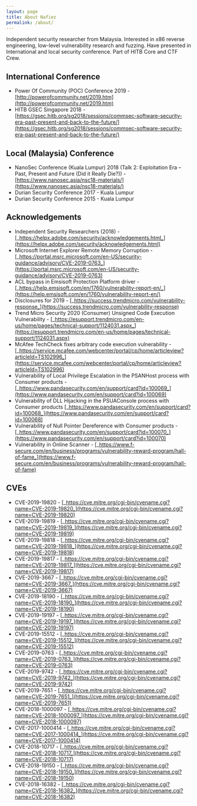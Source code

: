 ```yaml
---
layout: page
title: About Nafiez
permalink: /about/
---
```



Independent security researcher from Malaysia. Interested in x86 reverse engineering, low-level vulnerability research and fuzzing. Have presented in International and local security conference. Part of HITB Core and CTF Crew. 

International Conference
---
- Power Of Community (POC) Conference 2019 - [http://powerofcommunity.net/2019.htm](http://powerofcommunity.net/2019.htm)
- HITB GSEC Singapore 2018  - [https://gsec.hitb.org/sg2018/sessions/commsec-software-security-era-past-present-and-back-to-the-future/](https://gsec.hitb.org/sg2018/sessions/commsec-software-security-era-past-present-and-back-to-the-future/)

Local (Malaysia) Conference
---
- NanoSec Conference (Kuala Lumpur) 2018 (Talk 2: Exploitation Era – Past, Present and Future (Did it Really Die?)) - [https://www.nanosec.asia/nsc18-materials/](https://www.nanosec.asia/nsc18-materials/) 
- Durian Security Conference 2017 - Kuala Lumpur
- Durian Security Conference 2015 - Kuala Lumpur

Acknowledgements
---
- Independent Security Researchers (2018) - [_https://helpx.adobe.com/security/acknowledgements.html_](https://helpx.adobe.com/security/acknowledgements.html)
- Microsoft Internet Explorer Remote Memory Corruption - [_https://portal.msrc.microsoft.com/en-US/security-guidance/advisory/CVE-2019-0763_](https://portal.msrc.microsoft.com/en-US/security-guidance/advisory/CVE-2019-0763)
- ACL bypass in Emsisoft Protection Platform driver - [_https://help.emsisoft.com/en/1760/vulnerability-report-en/_](https://help.emsisoft.com/en/1760/vulnerability-report-en/)
- Disclosures for 2019 - [_https://success.trendmicro.com/vulnerability-response_](https://success.trendmicro.com/vulnerability-response)
- Trend Micro Security 2020 (Consumer) Unsigned Code Execution Vulnerability - [_https://esupport.trendmicro.com/en-us/home/pages/technical-support/1124031.aspx_](https://esupport.trendmicro.com/en-us/home/pages/technical-support/1124031.aspx)
- McAfee TechCheck fixes arbitrary code execution vulnerability - [_https://service.mcafee.com/webcenter/portal/cp/home/articleview?articleId=TS102996_](https://service.mcafee.com/webcenter/portal/cp/home/articleview?articleId=TS102996)
- Vulnerability of Local Privilege Escalation in the PSANHost process with Consumer products - [_https://www.pandasecurity.com/en/support/card?id=100069_](https://www.pandasecurity.com/en/support/card?id=100069)
- Vulnerability of DLL Hijacking in the PSUAConsole process with Consumer products [_https://www.pandasecurity.com/en/support/card?id=100068_](https://www.pandasecurity.com/en/support/card?id=100068)
- Vulnerability of Null Pointer Dereference with Consumer products - [_https://www.pandasecurity.com/en/support/card?id=100070_](https://www.pandasecurity.com/en/support/card?id=100070)
- Vulnerability in Online Scanner - [_https://www.f-secure.com/en/business/programs/vulnerability-reward-program/hall-of-fame_](https://www.f-secure.com/en/business/programs/vulnerability-reward-program/hall-of-fame)

CVEs
---
- CVE-2019-19820 - [_https://cve.mitre.org/cgi-bin/cvename.cgi?name=CVE-2019-19820_](https://cve.mitre.org/cgi-bin/cvename.cgi?name=CVE-2019-19820)
- CVE-2019-19819 - [_https://cve.mitre.org/cgi-bin/cvename.cgi?name=CVE-2019-19819_](https://cve.mitre.org/cgi-bin/cvename.cgi?name=CVE-2019-19819)
- CVE-2019-19818 - [_https://cve.mitre.org/cgi-bin/cvename.cgi?name=CVE-2019-19818_](https://cve.mitre.org/cgi-bin/cvename.cgi?name=CVE-2019-19818)
- CVE-2019-19817 - [_https://cve.mitre.org/cgi-bin/cvename.cgi?name=CVE-2019-19817_](https://cve.mitre.org/cgi-bin/cvename.cgi?name=CVE-2019-19817)
- CVE-2019-3667 - [_https://cve.mitre.org/cgi-bin/cvename.cgi?name=CVE-2019-3667_](https://cve.mitre.org/cgi-bin/cvename.cgi?name=CVE-2019-3667)
- CVE-2019-18190 - [_https://cve.mitre.org/cgi-bin/cvename.cgi?name=CVE-2019-18190_](https://cve.mitre.org/cgi-bin/cvename.cgi?name=CVE-2019-18190)
- CVE-2019-19197 - [_https://cve.mitre.org/cgi-bin/cvename.cgi?name=CVE-2019-19197_](https://cve.mitre.org/cgi-bin/cvename.cgi?name=CVE-2019-19197)
- CVE-2019-15512 - [_https://cve.mitre.org/cgi-bin/cvename.cgi?name=CVE-2019-15512_](https://cve.mitre.org/cgi-bin/cvename.cgi?name=CVE-2019-15512)
- CVE-2019-0763 - [_https://cve.mitre.org/cgi-bin/cvename.cgi?name=CVE-2019-0763_](https://cve.mitre.org/cgi-bin/cvename.cgi?name=CVE-2019-0763)
- CVE-2019-9742 - [_https://cve.mitre.org/cgi-bin/cvename.cgi?name=CVE-2019-9742_](https://cve.mitre.org/cgi-bin/cvename.cgi?name=CVE-2019-9742)
- CVE-2019-7651 - [_https://cve.mitre.org/cgi-bin/cvename.cgi?name=CVE-2019-7651_](https://cve.mitre.org/cgi-bin/cvename.cgi?name=CVE-2019-7651)
- CVE-2018-1000097 - [_https://cve.mitre.org/cgi-bin/cvename.cgi?name=CVE-2018-1000097_](https://cve.mitre.org/cgi-bin/cvename.cgi?name=CVE-2018-1000097)
- CVE-2017-1000414 - [_https://cve.mitre.org/cgi-bin/cvename.cgi?name=CVE-2017-1000414_](https://cve.mitre.org/cgi-bin/cvename.cgi?name=CVE-2017-1000414)
- CVE-2018-10717 - [_https://cve.mitre.org/cgi-bin/cvename.cgi?name=CVE-2018-10717_](https://cve.mitre.org/cgi-bin/cvename.cgi?name=CVE-2018-10717)
- CVE-2018-19150 - [_https://cve.mitre.org/cgi-bin/cvename.cgi?name=CVE-2018-19150_](https://cve.mitre.org/cgi-bin/cvename.cgi?name=CVE-2018-19150)
- CVE-2018-16382 - [_https://cve.mitre.org/cgi-bin/cvename.cgi?name=CVE-2018-16382_](https://cve.mitre.org/cgi-bin/cvename.cgi?name=CVE-2018-16382)
